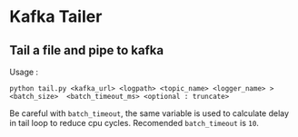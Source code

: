 # Kafka Tailer
## Tail a file and pipe to kafka

Usage : 
```
python tail.py <kafka_url> <logpath> <topic_name> <logger_name> > <batch_size>  <batch_timeout_ms> <optional : truncate>

```

Be careful with `batch_timeout`, the same variable is used to calculate delay in tail loop to reduce cpu cycles.
Recomended `batch_timeout` is `10`. 
